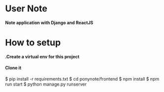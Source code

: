 # User Note
#### Note application with Django and ReactJS

# How to setup
 #### .Create a virtual env for this project
 #### Clone it 
  $ pip install -r requirements.txt
  $ cd ponynote/frontend
  $ npm install
  $ npm run start
  $ python manage.py runserver
